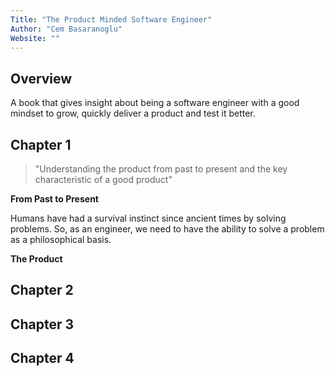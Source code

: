 ```yaml
---
Title: "The Product Minded Software Engineer"
Author: "Cem Basaranoglu"
Website: ""
---
```


## Overview

A book that gives insight about being a software engineer with a good mindset to grow, quickly deliver a product and test it better.

## Chapter 1

> "Understanding the product from past to present and the key characteristic of a good product"

**From Past to Present**

Humans have had a survival instinct since ancient times by solving problems. So, as an engineer, we need to have the ability to solve a problem as a philosophical basis.

**The Product**


## Chapter 2

## Chapter 3

## Chapter 4
